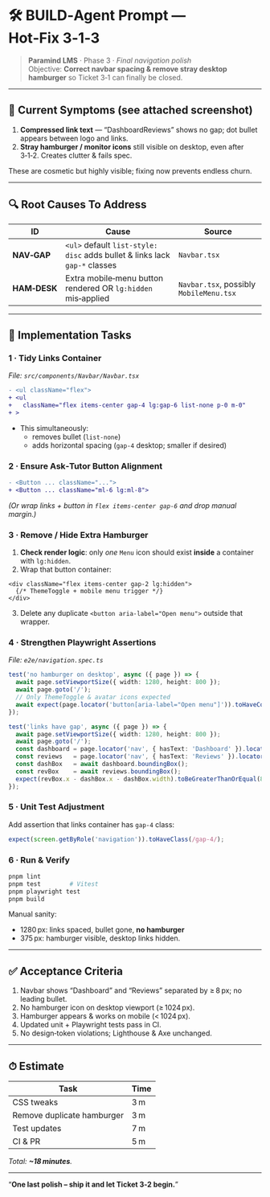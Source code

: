 
# 🛠️ BUILD‑Agent Prompt — **Hot‑Fix 3‑1‑3**  
> **Paramind LMS** · Phase 3 · _Final navigation polish_  
> Objective: **Correct navbar spacing & remove stray desktop hamburger** so Ticket 3‑1 can finally be closed.

---

## 📸 Current Symptoms (see attached screenshot)

1. **Compressed link text** — “DashboardReviews” shows no gap; dot bullet appears between logo and links.  
2. **Stray hamburger / monitor icons** still visible on desktop, even after 3‑1‑2. Creates clutter & fails spec.

These are cosmetic but highly visible; fixing now prevents endless churn.

---

## 🔍 Root Causes To Address

| ID | Cause | Source |
|----|-------|--------|
| **NAV‑GAP** | `<ul>` default `list-style: disc` adds bullet & links lack `gap-*` classes | `Navbar.tsx` |
| **HAM‑DESK** | Extra mobile‑menu button rendered OR `lg:hidden` mis‑applied | `Navbar.tsx`, possibly `MobileMenu.tsx` |

---

## 🔧 Implementation Tasks

### 1 · Tidy Links Container

*File: `src/components/Navbar/Navbar.tsx`*

```diff
- <ul className="flex">
+ <ul
+   className="flex items-center gap-4 lg:gap-6 list-none p-0 m-0"
+ >
```

* This simultaneously:  
  * removes bullet (`list-none`)  
  * adds horizontal spacing (`gap‑4` desktop; smaller if desired)  

### 2 · Ensure Ask‑Tutor Button Alignment

```diff
- <Button ... className="...">
+ <Button ... className="ml-6 lg:ml-8">
```

*(Or wrap links + button in `flex items-center gap-6` and drop manual margin.)*

### 3 · Remove / Hide Extra Hamburger

1. **Check render logic**: only _one_ `Menu` icon should exist **inside** a container with `lg:hidden`.  
2. Wrap that button container:

```tsx
<div className="flex items-center gap-2 lg:hidden">
  {/* ThemeToggle + mobile menu trigger */}
</div>
```

3. Delete any duplicate `<button aria-label="Open menu">` outside that wrapper.

### 4 · Strengthen Playwright Assertions

*File: `e2e/navigation.spec.ts`*

```ts
test('no hamburger on desktop', async ({ page }) => {
  await page.setViewportSize({ width: 1280, height: 800 });
  await page.goto('/');
  // Only ThemeToggle & avatar icons expected
  await expect(page.locator('button[aria-label="Open menu"]')).toHaveCount(0);
});

test('links have gap', async ({ page }) => {
  await page.setViewportSize({ width: 1280, height: 800 });
  await page.goto('/');
  const dashboard = page.locator('nav', { hasText: 'Dashboard' }).locator('text=Dashboard');
  const reviews   = page.locator('nav', { hasText: 'Reviews' }).locator('text=Reviews');
  const dashBox   = await dashboard.boundingBox();
  const revBox    = await reviews.boundingBox();
  expect(revBox.x - dashBox.x - dashBox.width).toBeGreaterThanOrEqual(8); // ≥8px gap
});
```

### 5 · Unit Test Adjustment

Add assertion that links container has `gap-4` class:

```ts
expect(screen.getByRole('navigation')).toHaveClass(/gap-4/);
```

### 6 · Run & Verify

```bash
pnpm lint
pnpm test        # Vitest
pnpm playwright test
pnpm build
```

Manual sanity:

* 1280 px: links spaced, bullet gone, **no hamburger**  
* 375 px: hamburger visible, desktop links hidden.

---

## ✅ Acceptance Criteria

1. Navbar shows “Dashboard” and “Reviews” separated by ≥ 8 px; no leading bullet.  
2. No hamburger icon on desktop viewport (≥ 1024 px).  
3. Hamburger appears & works on mobile (< 1024 px).  
4. Updated unit + Playwright tests pass in CI.  
5. No design‑token violations; Lighthouse & Axe unchanged.

---

## ⏱ Estimate

| Task | Time |
|------|------|
| CSS tweaks | 3 m |
| Remove duplicate hamburger | 3 m |
| Test updates | 7 m |
| CI & PR | 5 m |

_Total: **~18 minutes**._

---

“**One last polish – ship it and let Ticket 3‑2 begin.**”
